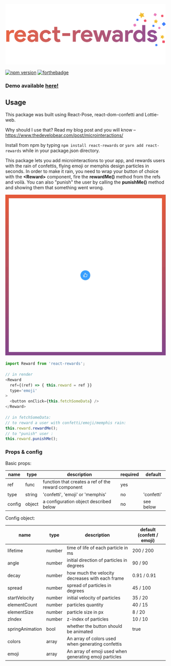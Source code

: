 ![react-rewards logo](react-rewards.png?raw=true "react-rewards")

[![npm version](https://badge.fury.io/js/react-rewards.svg)](https://badge.fury.io/js/react-rewards) [![forthebadge](https://forthebadge.com/images/badges/makes-people-smile.svg)](https://forthebadge.com)

### Demo available <a href="https://fmjo9.csb.app/" target="_blank">here!</a>

## Usage

This package was built using React-Pose, react-dom-confetti and Lottie-web.

Why should I use that? Read my blog post and you will know – https://www.thedevelobear.com/post/microinteractions/

Install from npm by typing ```npm install react-rewards``` or ```yarn add react-rewards``` while in your package.json directory.

This package lets you add microinteractions to your app, and rewards users with the rain of confettis, flying emoji or memphis design particles in seconds. In order to make it rain, you need to wrap your button of choice with the **\<Reward\>** component, fire the **rewardMe()** method from the refs and voilà. You can also "punish" the user by calling the **punishMe()** method and showing them that something went wrong. 

<p align="center">
<img alt='react-rewards demo' src="react-rewards.gif"/>
</p>

```js
import Reward from 'react-rewards';

// in render
<Reward
  ref={(ref) => { this.reward = ref }}
  type='emoji'
>
  <button onClick={this.fetchSomeData} />
</Reward>

// in fetchSomeData:
// to reward a user with confetti/emoji/memphis rain:
this.reward.rewardMe();
// to "punish" user :
this.reward.punishMe();
```

### Props & config

Basic props:

| name            | type   | description                                            | required   |default      |
|-----------------|--------|--------------------------------------------------------|------------|-------------|
| ref             | func   | function that creates a ref of the reward component    | yes        |             |
| type            | string | 'confetti', 'emoji' or 'memphis'                       | no         |'confetti'   |
| config          | object | a configuration object described below                 | no         |see below    |

Config object: 

| name            | type   | description                                            | default (confett / emoji) |
|-----------------|--------|--------------------------------------------------------|---------------------------|
| lifetime        | number | time of life of each particle in ms                    | 200 / 200                 |
| angle           | number | initial direction of particles in degrees              | 90 / 90                   |
| decay           | number | how much the velocity decreases with each frame        | 0.91 / 0.91               |
| spread          | number | spread of particles in degrees                         | 45 / 100                  |
| startVelocity   | number | initial velocity of particles                          | 35 / 20                   |
| elementCount    | number | particles quantity                                     | 40 / 15                   |
| elementSize     | number | particle size in px                                    | 8 / 20                    |
| zIndex          | number | z-index of particles                                   | 10 / 10                   |
| springAnimation | bool   | whether the button should be animated                  | true                      |
| colors          | array  | An array of colors used when generating confettis      |                           |
| emoji           | array  | An array of emoji used when generating emoji particles |                           |
